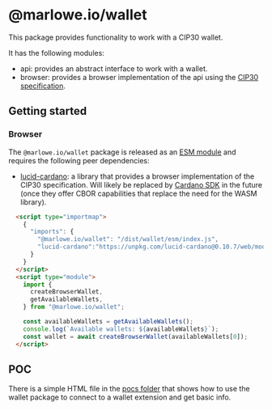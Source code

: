 # @marlowe.io/wallet

This package provides functionality to work with a CIP30 wallet.

It has the following modules:

- api: provides an abstract interface to work with a wallet.
- browser: provides a browser implementation of the api using the [CIP30 specification](https://cips.cardano.org/cips/cip30/).

[comment]: # "nodejs: provides a server implementation of the api using Lucid NOTE: the underlying library might be replaced in the future - for the momment disabled until we discuss the Node module"

## Getting started

### Browser

The `@marlowe.io/wallet` package is released as an [ESM module](http://TODO-link-to-the-doc-file-in-gh.com) and requires the following peer dependencies:

* [lucid-cardano](https://github.com/spacebudz/lucid): a library that provides a browser implementation of the CIP30 specification. Will likely be replaced by [Cardano SDK](https://github.com/input-output-hk/cardano-js-sdk/tree/master/packages/wallet) in the future (once they offer CBOR capabilities that replace the need for the WASM library).


```html
  <script type="importmap">
    {
      "imports": {
        "@marlowe.io/wallet": "/dist/wallet/esm/index.js",
        "lucid-cardano":"https://unpkg.com/lucid-cardano@0.10.7/web/mod.js"
      }
    }
  </script>
  <script type="module">
    import {
      createBrowserWallet,
      getAvailableWallets,
    } from "@marlowe.io/wallet";

    const availableWallets = getAvailableWallets();
    console.log(`Available wallets: ${availableWallets}`);
    const wallet = await createBrowserWallet(availableWallets[0]);
  </script>
```

## POC

There is a simple HTML file in the [pocs folder](http://todo-full-link) that shows how to use the wallet package to connect to a wallet extension and get basic info.
